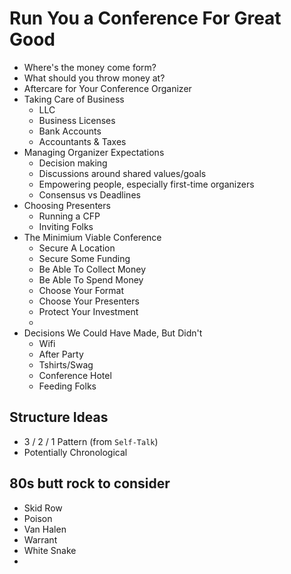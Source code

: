 # Run You a Conference For Great Good
- Where's the money come form?
- What should you throw money at?
- Aftercare for Your Conference Organizer
- Taking Care of Business
    + LLC
    + Business Licenses
    + Bank Accounts
    + Accountants & Taxes
- Managing Organizer Expectations
    + Decision making
    + Discussions around shared values/goals
    + Empowering people, especially first-time organizers
    + Consensus vs Deadlines
- Choosing Presenters
    + Running a CFP
    + Inviting Folks
- The Minimium Viable Conference
    + Secure A Location
    + Secure Some Funding
    + Be Able To Collect Money
    + Be Able To Spend Money
    + Choose Your Format
    + Choose Your Presenters
    + Protect Your Investment
    + 
- Decisions We Could Have Made, But Didn't
    + Wifi
    + After Party
    + Tshirts/Swag
    + Conference Hotel
    + Feeding Folks

## Structure Ideas
- 3 / 2 / 1 Pattern (from `Self-Talk`)
- Potentially Chronological

## 80s butt rock to consider
- Skid Row
- Poison
- Van Halen
- Warrant
- White Snake
- 
